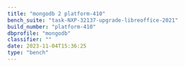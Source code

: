 ```yaml
---
title: "mongodb 2 platform-410"
bench_suite: "task-NXP-32137-upgrade-libreoffice-2021"
build_number: "platform-410"
dbprofile: "mongodb"
classifier: ""
date: 2023-11-04T15:36:25
type: "bench"
---
```

